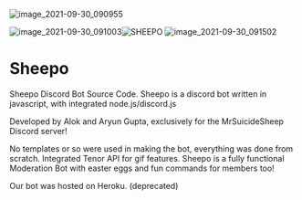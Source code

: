 ![image_2021-09-30_090955](https://user-images.githubusercontent.com/77356224/135383278-d99219a3-5d1b-40e2-a93f-899d16a40f1a.png)

![image_2021-09-30_091003](https://user-images.githubusercontent.com/77356224/135383289-9aa21445-fa50-49fb-b498-efd7c88ba5b0.png)![SHEEPO](https://user-images.githubusercontent.com/77356224/135384176-7d80b783-6cf3-440e-9d70-c9223858cbc2.png) ![image_2021-09-30_091502](https://user-images.githubusercontent.com/77356224/135383711-054af245-4fd3-4f2a-9752-92d9a495ee21.png)




# Sheepo
Sheepo Discord Bot Source Code.
Sheepo is a discord bot written in javascript, with integrated node.js/discord.js

Developed by Alok and Aryun Gupta, exclusively for the MrSuicideSheep Discord server!

No templates or so were used in making the bot, everything was done from scratch.
Integrated Tenor API for gif features.
Sheepo is a fully functional Moderation Bot with easter eggs and
fun commands for members too!

Our bot was hosted on Heroku. (deprecated)
